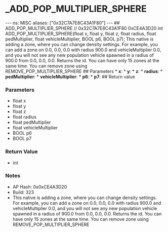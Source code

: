 # _ADD_POP_MULTIPLIER_SPHERE

--- ns: MISC aliases: ["0x32C7A7E8C43A1F80"] --- ## ADD_POP_MULTIPLIER_SPHERE  // 0x32C7A7E8C43A1F80 0xCE4A3D20 int ADD_POP_MULTIPLIER_SPHERE(float x, float y, float z, float radius, float pedMultiplier, float vehicleMultiplier, BOOL p6, BOOL p7);  This native is adding a zone, where you can change density settings. For example, you can add a zone on 0.0, 0.0, 0.0 with radius 900.0 and vehicleMultiplier 0.0, and you will not see any new population vehicle spawned in a radius of 900.0 from 0.0, 0.0, 0.0. Returns the id. You can have only 15 zones at the same time. You can remove zone using REMOVE_POP_MULTIPLIER_SPHERE  ## Parameters * **x**: * **y**: * **z**: * **radius**: * **pedMultiplier**: * **vehicleMultiplier**: * **p6**: * **p7**:  ## Return value

### Parameters
* float x
* float y
* float z
* float radius
* float pedMultiplier
* float vehicleMultiplier
* BOOL p6
* BOOL p7

### Return Value
* int

### Notes
* AP Hash: 0x0xCE4A3D20
* Build: 323
* This native is adding a zone, where you can change density settings. For example, you can add a zone on 0.0, 0.0, 0.0 with radius 900.0 and vehicleMultiplier 0.0, and you will not see any new population vehicle spawned in a radius of 900.0 from 0.0, 0.0, 0.0. Returns the id. You can have only 15 zones at the same time. You can remove zone using REMOVE_POP_MULTIPLIER_SPHERE

